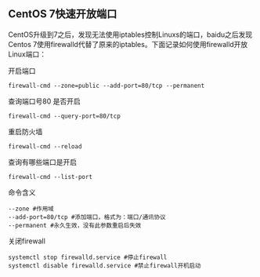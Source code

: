 ## CentOS 7快速开放端口
CentOS升级到7之后，发现无法使用iptables控制Linuxs的端口，baidu之后发现Centos 7使用firewalld代替了原来的iptables。下面记录如何使用firewalld开放Linux端口：

开启端口
```
firewall-cmd --zone=public --add-port=80/tcp --permanent
```
查询端口号80 是否开启
```
firewall-cmd --query-port=80/tcp
```
重启防火墙
```
firewall-cmd --reload
```
查询有哪些端口是开启

```
firewall-cmd --list-port
```

命令含义
```
--zone #作用域
--add-port=80/tcp #添加端口，格式为：端口/通讯协议
--permanent #永久生效，没有此参数重启后失效
```
关闭firewall
```
systemctl stop firewalld.service #停止firewall
systemctl disable firewalld.service #禁止firewall开机启动
```
